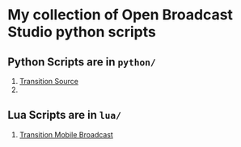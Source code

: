 # My collection of Open Broadcast Studio python scripts

## Python Scripts are in `python/`

1. [Transition Source](python/transition_source.py) 
2. 

## Lua Scripts are in `lua/`

1. [Transition Mobile Broadcast](lua/transition_mobile_broadcast.lua) 